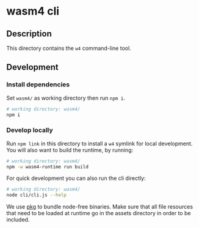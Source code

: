 # wasm4 cli

## Description

This directory contains the `w4` command-line tool.

## Development

### Install dependencies

Set `wasm4/` as working directory then run `npm i`.

```bash
# working directory: wasm4/
npm i
```

### Develop locally

Run `npm link` in this directory to install a `w4` symlink for local development.
You will also want to build the runtime, by running:

```bash
# working directory: wasm4/
npm -w wasm4-runtime run build
```

For quick development you can also run the cli directly:

```bash
# working directory: wasm4/
node cli/cli.js --help
```


We use [pkg](https://www.npmjs.com/package/pkg) to bundle node-free binaries. Make sure that all
file resources that need to be loaded at runtime go in the assets directory in order to be included.
